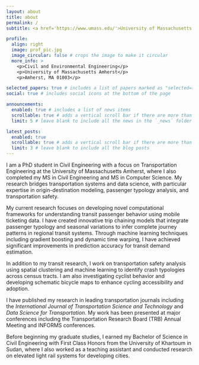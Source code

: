 ```yaml
---
layout: about
title: about
permalink: /
subtitle: <a href='https://www.umass.edu/'>University of Massachusetts Amherst</a> • PhD Student in Transportation Engineering

profile:
  align: right
  image: prof_pic.jpg
  image_circular: false # crops the image to make it circular
  more_info: >
    <p>Civil and Environmental Engineering</p>
    <p>University of Massachusetts Amherst</p>
    <p>Amherst, MA 01003</p>

selected_papers: true # includes a list of papers marked as "selected={true}"
social: true # includes social icons at the bottom of the page

announcements:
  enabled: true # includes a list of news items
  scrollable: true # adds a vertical scroll bar if there are more than 3 news items
  limit: 5 # leave blank to include all the news in the `_news` folder

latest_posts:
  enabled: true
  scrollable: true # adds a vertical scroll bar if there are more than 3 new posts items
  limit: 3 # leave blank to include all the blog posts
---
```


I am a PhD student in Civil Engineering with a focus on Transportation Engineering at the University of Massachusetts Amherst, where I also completed my MS in Civil Engineering and MS in Computer Science. My research bridges transportation systems and data science, with particular expertise in origin-destination modeling, passenger typology analysis, and transportation safety.

My current research focuses on developing novel computational frameworks for understanding transit passenger behavior using mobile ticketing data. I have created innovative trip chaining models that integrate passenger typology and seasonal variations to infer complete journey patterns in regional transit systems. Through machine learning techniques including gradient boosting and dynamic time warping, I have achieved significant improvements in prediction accuracy for transit demand estimation.

In addition to my transit research, I work on transportation safety analysis using spatial clustering and machine learning to identify crash typologies across census tracts. I am also investigating cyclist behavior and developing schematic bicycle maps to enhance cycling accessibility and adoption.

I have published my research in leading transportation journals including the *International Journal of Transportation Science and Technology* and *Data Science for Transportation*. My work has been presented at major conferences including the Transportation Research Board (TRB) Annual Meeting and INFORMS conferences.

Before beginning my graduate studies, I earned my Bachelor of Science in Civil Engineering with First Class Honors from the University of Khartoum in Sudan, where I also worked as a teaching assistant and conducted research on elevated light rail systems for developing cities.
